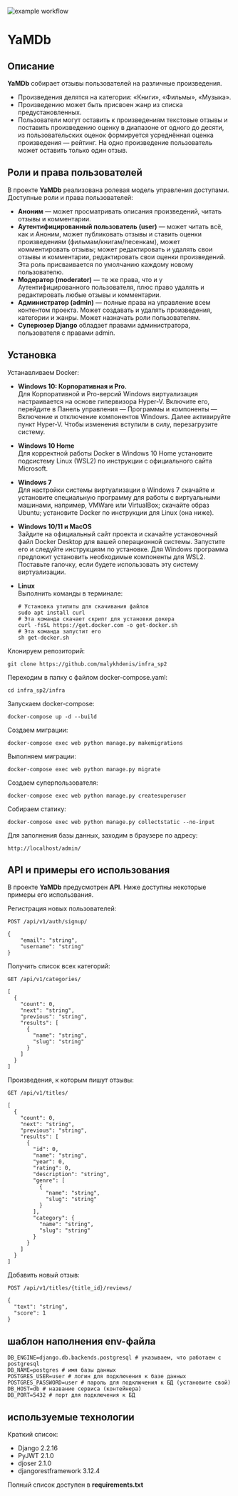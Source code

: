 ![example workflow](https://github.com/malykhdenis/yamdb_final/actions/workflows/yamdb_workflow.yml/badge.svg)

# YaMDb
## Описание

**YaMDb** собирает отзывы пользователей на различные произведения. 
- Произведения делятся на категории: «Книги», «Фильмы», «Музыка».
- Произведению может быть присвоен жанр из списка предустановленных.
- Пользователи могут оставить к произведениям текстовые отзывы и поставить 
произведению оценку в диапазоне от одного до десяти, из пользовательских 
оценок формируется усреднённая оценка произведения — рейтинг. На одно 
произведение пользователь может оставить только один отзыв.

## Роли и права пользователей
В проекте **YaMDb** реализована ролевая модель управления доступами.
Доступные роли и права пользователей:
- **Аноним** — может просматривать описания произведений, читать отзывы и 
комментарии.
- **Аутентифицированный пользователь (user)** — может читать всё, как и Аноним, 
может публиковать отзывы и ставить оценки произведениям 
(фильмам/книгам/песенкам), может комментировать отзывы; может редактировать и 
удалять свои отзывы и комментарии, редактировать свои оценки произведений. Эта 
роль присваивается по умолчанию каждому новому пользователю.
- **Модератор (moderator)** — те же права, что и у Аутентифицированного 
пользователя, плюс право удалять и редактировать любые отзывы и комментарии.
- **Администратор (admin)** — полные права на управление всем контентом 
проекта. Может создавать и удалять произведения, категории и жанры. 
Может назначать роли пользователям.
- **Суперюзер Django** обладает правами администратора, пользователя 
с правами admin.

## Установка

Устанавливаем Docker:

- **Windows 10: Корпоративная и Pro.**  
Для Корпоративной и Pro-версий Windows виртуализация настраивается на основе гипервизора Hyper-V.
Включите его, перейдите в Панель управления — Программы и компоненты — Включение и отключение компонентов Windows.
Далее активируйте пункт Hyper-V. Чтобы изменения вступили в силу, перезагрузите систему.
- **Windows 10 Home**  
Для корректной работы Docker в Windows 10 Home установите подсистему Linux (WSL2) по инструкции с официального сайта Microsoft.
- **Windows 7**  
Для настройки системы виртуализации в Windows 7 скачайте и установите специальную программу для работы с виртуальными машинами, например, VMWare или VirtualBox; скачайте образ Ubuntu; установите Docker по инструкции для Linux (она ниже).
- **Windows 10/11 и MacOS**  
Зайдите на официальный сайт проекта и скачайте установочный файл Docker Desktop для вашей операционной системы.
Запустите его и следуйте инструкциям по установке. Для Windows программа предложит установить необходимые компоненты для WSL2. Поставьте галочку, если будете использовать эту систему виртуализации.
- **Linux**  
Выполнить команды в терминале:
  
  ```
  # Установка утилиты для скачивания файлов
  sudo apt install curl
  # Эта команда скачает скрипт для установки докера
  curl -fsSL https://get.docker.com -o get-docker.sh
  # Эта команда запустит его
  sh get-docker.sh
  ```

Клонируем репозиторий:
```
git clone https://github.com/malykhdenis/infra_sp2
```

Переходим в папку с файлом docker-compose.yaml:
```
cd infra_sp2/infra
```

Запускаем docker-compose:
```
docker-compose up -d --build 
```

Создаем миграции:
```
docker-compose exec web python manage.py makemigrations
```

Выполняем миграции:
```
docker-compose exec web python manage.py migrate
```

Создаем суперпользователя:
```
docker-compose exec web python manage.py createsuperuser
```

Собираем статику:
```
docker-compose exec web python manage.py collectstatic --no-input 
```

Для заполнения базы данных, заходим в браузере по адресу:
```
http://localhost/admin/ 
```

## API и примеры его использования

В проекте **YaMDb** предусмотрен **API**. 
Ниже доступны некоторые примеры его использвания.

Регистрация новых пользователей:
```
POST /api/v1/auth/signup/

{
    "email": "string",
    "username": "string"
}
```

Получить список всех категорий:
```
GET /api/v1/categories/

[
  {
    "count": 0,
    "next": "string",
    "previous": "string",
    "results": [
      {
        "name": "string",
        "slug": "string"
      }
    ]
  }
]
```

Произведения, к которым пишут отзывы:
```
GET /api/v1/titles/

[
  {
    "count": 0,
    "next": "string",
    "previous": "string",
    "results": [
      {
        "id": 0,
        "name": "string",
        "year": 0,
        "rating": 0,
        "description": "string",
        "genre": [
          {
            "name": "string",
            "slug": "string"
          }
        ],
        "category": {
          "name": "string",
          "slug": "string"
        }
      }
    ]
  }
]
```

Добавить новый отзыв:
```
POST /api/v1/titles/{title_id}/reviews/

{
  "text": "string",
  "score": 1
}
```

## шаблон наполнения env-файла

```
DB_ENGINE=django.db.backends.postgresql # указываем, что работаем с postgresql
DB_NAME=postgres # имя базы данных
POSTGRES_USER=user # логин для подключения к базе данных
POSTGRES_PASSWORD=user # пароль для подключения к БД (установите свой)
DB_HOST=db # название сервиса (контейнера)
DB_PORT=5432 # порт для подключения к БД
```

## используемые технологии
Краткий список:
- Django 2.2.16
- PyJWT 2.1.0
- djoser 2.1.0
- djangorestframework 3.12.4

Полный список доступен в **requirements.txt**